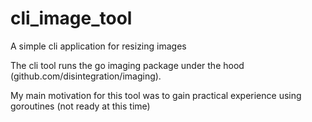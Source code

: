 # cli_image_tool
A simple cli application for resizing images

The cli tool runs the go imaging package under the hood (github.com/disintegration/imaging).

My main motivation for this tool was to gain practical experience using goroutines (not ready at this time)
